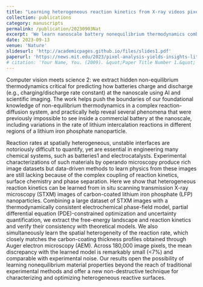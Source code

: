 ```yaml
---
title: "Learning heterogeneous reaction kinetics from X-ray videos pixel by pixel"
collection: publications
category: manuscripts
permalink: /publication/20230903Nat
excerpt: 'We learn nanoscale battery nonequilibrium thermodynamics combining AI and nanoscale imaging to help design better batteries.'
date: 2023-09-13
venue: 'Nature'
slidesurl: 'http://academicpages.github.io/files/slides1.pdf'
paperurl: 'https://news.mit.edu/2023/pixel-analysis-yields-insights-lithium-ion-batteries-0913'
# citation: 'Your Name, You. (2009). &quot;Paper Title Number 1.&quot; <i>Journal 1</i>. 1(1).'
---
```


Computer vision meets science 2: we extract hidden non-equilibrium thermodynamics critical for predicting how batteries charge and discharge (e.g., charging/discharge rate constant) at the nanoscale using AI and scientific imaging. The work helps push the boundaries of our foundational knowledge of non-equilibrium thermodynamics in a complex reaction-diffusion system, and practically help reveal several phenomena that were previously impossible to see inside a commercial battery at the nanoscale, including variations in the rate of lithium intercalation reactions in different regions of a lithium iron phosphate nanoparticle.

Reaction rates at spatially heterogeneous, unstable interfaces are notoriously difficult to quantify, yet are essential in engineering many chemical systems, such as batteries1 and electrocatalysts. Experimental characterizations of such materials by operando microscopy produce rich image datasets but data-driven methods to learn physics from these images are still lacking because of the complex coupling of reaction kinetics, surface chemistry and phase separation. Here we show that heterogeneous reaction kinetics can be learned from in situ scanning transmission X-ray microscopy (STXM) images of carbon-coated lithium iron phosphate (LFP) nanoparticles. Combining a large dataset of STXM images with a thermodynamically consistent electrochemical phase-field model, partial differential equation (PDE)-constrained optimization and uncertainty quantification, we extract the free-energy landscape and reaction kinetics and verify their consistency with theoretical models. We also simultaneously learn the spatial heterogeneity of the reaction rate, which closely matches the carbon-coating thickness profiles obtained through Auger electron microscopy (AEM). Across 180,000 image pixels, the mean discrepancy with the learned model is remarkably small (<7%) and comparable with experimental noise. Our results open the possibility of learning nonequilibrium material properties beyond the reach of traditional experimental methods and offer a new non-destructive technique for characterizing and optimizing heterogeneous reactive surfaces.